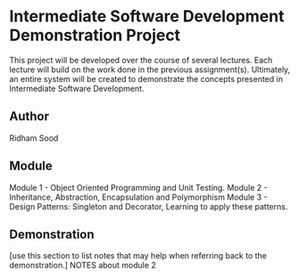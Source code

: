 # Intermediate Software Development Demonstration Project

This project will be developed over the course of several lectures.  Each
lecture will build on the work done in the previous assignment(s).  Ultimately, an entire system will be created to demonstrate the concepts 
presented in Intermediate Software Development.

## Author

Ridham Sood

## Module

Module 1 - Object Oriented Programming and Unit Testing.
Module 2 - Inheritance, Abstraction, Encapsulation and Polymorphism
Module 3 - Design Patterns: Singleton and Decorator, Learning to apply
these patterns.

## Demonstration

[use this section to list notes that may help when referring back to the demonstration.]
NOTES about module 2
